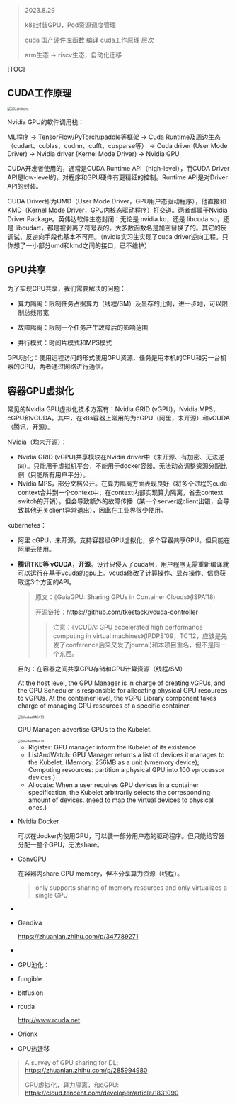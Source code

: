 > 2023.8.29
>
> k8s封装GPU，Pod资源调度管理
>
> cuda 国产硬件库函数 编译 cuda工作原理 层次
>
> arm生态 -> riscv生态，自动化迁移

[TOC]

## CUDA工作原理

<img src="/Users/smx1228/Desktop/GPU虚拟化/032zh3rohx.jpeg" alt="032zh3rohx" style="zoom:50%;" />

Nvidia GPU的软件调用栈：

ML程序 -> TensorFlow/PyTorch/paddle等框架 -> Cuda Runtime及周边生态（cudart、cublas、cudnn、cufft、cusparse等） -> Cuda driver (User Mode Driver) -> Nvidia driver (Kernel Mode Driver) -> Nvidia GPU

CUDA开发者使用的，通常是CUDA Runtime API（high-level），而CUDA Driver API是low-level的，对程序和GPU硬件有更精细的控制。Runtime API是对Driver API的封装。

CUDA Driver即为UMD（User Mode Driver，GPU用户态驱动程序），他直接和KMD（Kernel Mode Driver，GPU内核态驱动程序）打交道。两者都属于Nvidia Driver Package。英伟达软件生态封闭：无论是 nvidia.ko，还是 libcuda.so，还是 libcudart，都是被剥离了符号表的。大多数函数名是加密替换了的。其它的反调试、反逆向手段也基本不可用。（nvidia实习生实现了cuda driver逆向工程。只你想了一小部分umd和kmd之间的接口，已不维护）

## GPU共享

为了实现GPU共享，我们需要解决的问题：

- 算力隔离：限制任务占据算力（线程/SM）及显存的比例，进一步地，可以限制总线带宽

- 故障隔离：限制一个任务产生故障后的影响范围

- 并行模式：时间片模式和MPS模式

GPU池化：使用远程访问的形式使用GPU资源，任务是用本机的CPU和另一台机器的GPU，两者通过网络进行通信。

## 容器GPU虚拟化

常见的Nvidia GPU虚拟化技术方案有：Nvidia GRID (vGPU)，Nvidia MPS，cGPU和vCUDA。其中，在k8s容器上常用的为cGPU（阿里，未开源）和vCUDA（腾讯，开源）。

NVidia（均未开源）：

- Nvidia GRID (vGPU)共享模块在Nvidia driver中（未开源、有加密、无法逆向）。只能用于虚拟机平台，不能用于docker容器。无法动态调整资源分配比例（只能所有用户平分）。
- Nvidia MPS，部分文档公开。在算力隔离方面表现良好（将多个进程的cuda context合并到一个context中，在context内部实现算力隔离，省去context switch的开销）。但会导致额外的故障传播（某一个server或client出错，会导致其他无关client异常退出），因此在工业界很少使用。

kubernetes：

- 阿里 cGPU，未开源。支持容器级GPU虚拟化，多个容器共享GPU。但只能在阿里云使用。

- **腾讯TKE等 vCUDA，开源**。设计只侵入了cuda层，用户程序无需重新编译就可以运行在基于vcuda的gpu上。vcuda修改了计算操作、显存操作、信息获取这3个方面的API。

  > 原文：《GaiaGPU: Sharing GPUs in Container Clouds》(ISPA'18)
  >
  > 开源链接：https://github.com/tkestack/vcuda-controller
  >
  > > 注意：《vCUDA: GPU accelerated high performance computing in virtual machines》(IPDPS'09，TC'12，应该是先发了conference后来又发了journal)和本项目重名，但不是同一个东西。

  目的：在容器之间共享GPU存储和GPU计算资源（线程/SM）

  At the host level, the GPU Manager is in charge of creating vGPUs, and the GPU Scheduler is responsible for allocating physical GPU resources to vGPUs. At the container level, the vGPU Library component takes charge of managing GPU resources of a specific container.

  <img src="/Users/smx1228/Desktop/GPU+container/WechatIMG473.jpg" alt="WechatIMG473" style="zoom:50%;" />

  GPU Manager: advertise GPUs to the Kubelet.

  <img src="/Users/smx1228/Desktop/GPU+container/WechatIMG474.jpg" alt="WechatIMG474" style="zoom:50%;" />

  - Rigister: GPU manager inform the Kubelet of its existence
  - ListAndWatch: GPU Manager returns a list of devices it manages to the Kubelet. (Memory: 256MB as a unit (vmemory device); Computing resources: partition a physical GPU into 100 vprocessor devices.)
  - Allocate: When a user requires GPU devices in a container specification, the Kubelet arbitrarily selects the corresponding amount of devices. (need to map the virtual devices to physical ones.)

- Nvidia Docker

  可以在docker内使用GPU，可以装一部分用户态的驱动程序。但只能给容器分配一整个GPU，无法share。

- ConvGPU

  在容器内share GPU memory，但不分享算力资源（线程）。

  > only supports sharing of memory resources and only virtualizes a single GPU

- 

  

- Gandiva

  https://zhuanlan.zhihu.com/p/347789271

- 

- GPU池化：

- fungible

- bitfusion

- rcuda

  http://www.rcuda.net

- Orionx

- GPU热迁移

> A survey of GPU sharing for DL: https://zhuanlan.zhihu.com/p/285994980
>
> GPU虚拟化，算力隔离，和qGPU: https://cloud.tencent.com/developer/article/1831090
